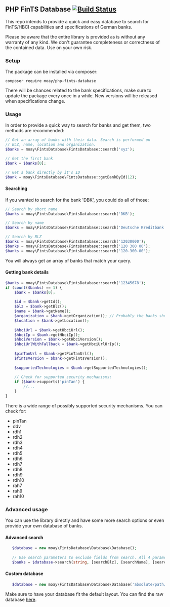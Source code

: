 ## PHP FinTS Database [![Build Status](https://travis-ci.org/moay/php-fints-database.svg?branch=master)](https://travis-ci.org/moay/php-fints-database)

This repo intends to provide a quick and easy database to search for FinTS/HBCI capabilities and specifications of German banks.

Please be aware that the entire library is provided as is without any warranty of any kind. We don't guarantee completeness or correctness of the contained data. Use on your own risk.

### Setup

The package can be installed via composer:

    composer require moay/php-fints-database

There will be chances related to the bank specifications, make sure to update the package every once in a while. New versions will be released when specifications change.

### Usage

In order to provide a quick way to search for banks and get them, two methods are recommended:

```php
// Get an array of banks with their data. Search is performed on
// BLZ, name, location and organization.
$banks = moay\FintsDatabase\FintsDatabase::search('xyz');

// Get the first bank
$bank = $banks[0];

// Get a bank directly by it's ID
$bank = moay\FintsDatabase\FintsDatabase::getBankById(12);
```

#### Searching

If you wanted to search for the bank 'DBK', you could do all of those:

```php
// Search by short name
$banks = moay\FintsDatabase\FintsDatabase::search('DKB');

// Search by name
$banks = moay\FintsDatabase\FintsDatabase::search('Deutsche Kreditbank');

// Search by BLZ
$banks = moay\FintsDatabase\FintsDatabase::search('12030000');
$banks = moay\FintsDatabase\FintsDatabase::search('120 300 00');
$banks = moay\FintsDatabase\FintsDatabase::search('120-300-00');
```

You will always get an array of banks that match your query.

#### Getting bank details

```php
$banks = moay\FintsDatabase\FintsDatabase::search('12345678');
if (count($banks) == 1) {
    $bank = $banks[0];
    
    $id = $bank->getId();
    $blz = $bank->getBlz();
    $name = $bank->getName();
    $organization = $bank->getOrganization(); // Probably the banks short name or organization
    $location = $bank->getLocation();
    
    $hbciUrl = $bank->getHbciUrl();
    $hbciIp = $bank->getHbciIp();
    $hbciVersion = $bank->getHbciVersion();
    $hbciUrlWithFallback = $bank->getHbciUrlOrIp();
    
    $pinTanUrl = $bank->getPinTanUrl();
    $fintsVersion = $bank->getFintsVersion();
    
    $supportedTechnologies = $bank->getSupportedTechnologies();
    
    // Check for supported security mechanisms:
    if ($bank->supports('pinTan') {
        //...
    }
}
```

There is a wide range of possibly supported security mechanisms. You can check for:
- pinTan
- ddv
- rdh1
- rdh2
- rdh3
- rdh4
- rdh5
- rdh6
- rdh7
- rdh8
- rdh9
- rdh10
- rah7
- rah9
- rah10

### Advanced usage

You can use the library directly and have some more search options or even provide your own database of banks.

#### Advanced search

```php
   $database = new moay\FintsDatabase\Database\Database();
   
   // Use search parameters to exclude fields from search. All 4 parameters default to true.
   $banks = $database->search(string, [searchBlz], [searchName], [searchLocation], [searchOrganization]);
```

#### Custom database

```php    
   $database = new moay\FintsDatabase\Database\Database('absolute/path/database.json');
```

Make sure to have your database fit the default layout. You can find the raw database [here](https://raw.githubusercontent.com/moay/fints-institute-db/master/fints-institutes.json).
